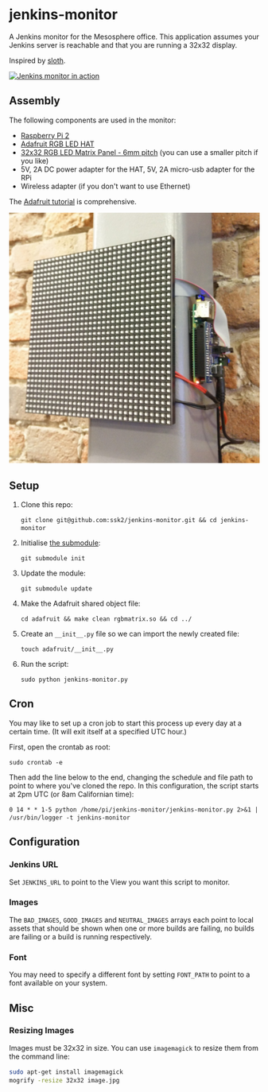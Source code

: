 # jenkins-monitor

A Jenkins monitor for the Mesosphere office. This application assumes your Jenkins server is reachable and that you are running a 32x32 display.

Inspired by [sloth](https://github.com/teabot/sloth).

[![Jenkins monitor in action](http://img.youtube.com/vi/obt04wCXUqQ/0.jpg)](http://www.youtube.com/watch?v=obt04wCXUqQ)

## Assembly

The following components are used in the monitor:
+ [Raspberry Pi 2](https://www.adafruit.com/products/2358)
+ [Adafruit RGB LED HAT](https://www.adafruit.com/product/2345)
+ [32x32 RGB LED Matrix Panel - 6mm pitch](https://www.adafruit.com/products/1484) (you can use a smaller pitch if you like)
+ 5V, 2A DC power adapter for the HAT, 5V, 2A micro-usb adapter for the RPi
+ Wireless adapter (if you don't want to use Ethernet)

The [Adafruit tutorial](https://learn.adafruit.com/adafruit-rgb-matrix-plus-real-time-clock-hat-for-raspberry-pi/overview) is comprehensive.

![monitor](/img/wallmount.jpg)

## Setup

1. Clone this repo:
    ```
    git clone git@github.com:ssk2/jenkins-monitor.git && cd jenkins-monitor
    ```
2. Initialise [the submodule](https://github.com/adafruit/rpi-rgb-led-matrix):
    ```
    git submodule init
    ```
3. Update the module:
    ```
    git submodule update
    ```
4. Make the Adafruit shared object file:
    ```
    cd adafruit && make clean rgbmatrix.so && cd ../
    ```
5. Create an `__init__.py` file so we can import the newly created file:
    ```
    touch adafruit/__init__.py
    ```
6. Run the script:
    ```
    sudo python jenkins-monitor.py
    ```


## Cron

You may like to set up a cron job to start this process up every day at a certain time. (It will exit itself at a specified UTC hour.)

First, open the crontab as root:

```
sudo crontab -e
```

Then add the line below to the end, changing the schedule and file path to point to where you've cloned the repo. In this configuration, the script starts at 2pm UTC (or 8am Californian time):

```
0 14 * * 1-5 python /home/pi/jenkins-monitor/jenkins-monitor.py 2>&1 | /usr/bin/logger -t jenkins-monitor
```

## Configuration

### Jenkins URL

Set `JENKINS_URL` to point to the View you want this script to monitor.

### Images

The `BAD_IMAGES`, `GOOD_IMAGES` and `NEUTRAL_IMAGES` arrays each point to local assets that should be shown when one or more builds are failing, no builds are failing or a build is running respectively.

### Font

You may need to specify a different font by setting `FONT_PATH` to point to a font available on your system.


## Misc

### Resizing Images

Images must be 32x32 in size. You can use `imagemagick` to resize them from the command line:
```sh
sudo apt-get install imagemagick
mogrify -resize 32x32 image.jpg
```